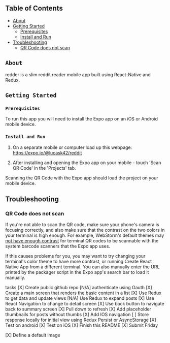 ## Table of Contents
* [About](#about)
* [Getting Started](#getting-started)
  * [Prerequisites](#prerequisites)
  * [Install and Run](#install-and-run)
* [Troubleshooting](#troubleshooting)
  * [QR Code does not scan](#qr-code-does-not-scan)

## `About`

redder is a slim reddit reader mobile app built using React-Native and Redux.

## `Getting Started`

### `Prerequisites`

To run this app you will need to install the Expo app on an iOS or Android mobile device.

### `Install and Run`

1) On a separate mobile or computer load up this webpage: https://expo.io/@lucask42/reddit

2) After installing and opening the Expo app on your mobile - touch 'Scan QR Code' in the 'Projects' tab.  

Scanning the QR Code with the Expo app should load the project on your mobile device.




## Troubleshooting


### QR Code does not scan

If you're not able to scan the QR code, make sure your phone's camera is focusing correctly, and also make sure that the contrast on the two colors in your terminal is high enough. For example, WebStorm's default themes may [not have enough contrast](https://github.com/react-community/create-react-native-app/issues/49) for terminal QR codes to be scannable with the system barcode scanners that the Expo app uses.

If this causes problems for you, you may want to try changing your terminal's color theme to have more contrast, or running Create React Native App from a different terminal. You can also manually enter the URL printed by the packager script in the Expo app's search bar to load it manually.


tasks
[X] Create public github repo
[N/A] authenticate using Oauth
[X] Create a main screen that renders the basic content in a list
[X] Use Redux to get data and update views
[N/A] Use Redux to expand posts
[X] Use React Navigation to change to detail screen
[X] Use back button to navigate back to summary screen
[X] Pull down to refresh
[X] Add placeholder thumbnails for posts without thumbs
[X] Add IOS navigation
[ ] Store response locally for initial view using Redux Persist or AsyncStorage
[X] Test on android
[X] Test on iOS
[X] Finish this README
[X] Submit Friday

[X] Define a default image
